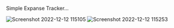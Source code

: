 Simple Expanse Tracker...

![Screenshot 2022-12-12 115105](https://user-images.githubusercontent.com/107635975/206976198-3df6a5a5-12b4-4043-babf-bc37517cafbc.png)
![Screenshot 2022-12-12 115253](https://user-images.githubusercontent.com/107635975/206976234-9b0084cf-59a8-407d-97a5-09e864756339.png)
